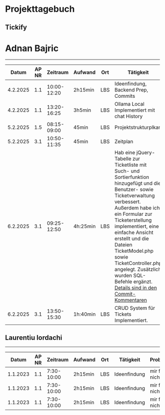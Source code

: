# Projekttagebuch
## Tickify

# Adnan Bajric
---
Datum|AP NR| Zeitraum    | Aufwand  |Ort| Tätigkeit                                                                                                                                                                                                                                                                                                                                                                                                                                                                                                 | Probleme            |Quellen
-----|-----|-------------|----------|---|-----------------------------------------------------------------------------------------------------------------------------------------------------------------------------------------------------------------------------------------------------------------------------------------------------------------------------------------------------------------------------------------------------------------------------------------------------------------------------------------------------------|---------------------|-------
4.2.2025|1.1| 10:00-12:20 | 2h15min  |LBS| Ideenfindung, Backend Prep, Commits                                                                                                                                                                                                                                                                                                                                                                                                                                                                       | / | /
4.2.2025|1.1| 13:20-16:25 | 3h5min   |LBS| Ollama Local Implementiert mit chat History                                                                                                                                                                                                                                                                                                                                                                                                                                                               | / | [Ollama API](https://github.com/ollama/ollama/blob/main/docs/api.md)
5.2.2025|1.5| 08:15-09:00 | 45min    |LBS| Projektstrukturplkan                                                                                                                                                                                                                                                                                                                                                                                                                                                                                      | / | 
5.2.2025|3.1| 10:50-11:35 | 45min    |LBS| Zeitplan                                                                                                                                                                                                                                                                                                                                                                                                                                                                                                  |  |
6.2.2025|3.1| 09:25-12:50 | 4h:25min |LBS| Hab eine jQuery-Tabelle zur Ticketliste mit Such- und Sortierfunktion hinzugefügt und die Benutzer- sowie Ticketverwaltung verbessert. Außerdem habe ich ein Formular zur Ticketerstellung implementiert, eine einfache Ansicht erstellt und die Dateien TicketModel.php sowie TicketController.php angelegt. Zusätzlich wurden SQL-Befehle ergänzt. [Details sind in den Commit-Kommentaren](https://github.com/Adnan2504/Tickify/commit/c769e33d360da277aac8455f380707dad8a21832#commitcomment-152221343) |  |
6.2.2025|3.1| 13:50-15:30 | 1h:40min |LBS| CRUD System für Tickets Implementiert.                                                                                                                                                                                                                                                                                                               |  |


## Laurentiu Iordachi
---
Datum|AP NR|Zeitraum|Aufwand|Ort|Tätigkeit|Probleme|Quellen
-----|-----|--------|-------|---|---------|--------|-------
1.1.2023|1.1|7:30-10:00|2h15min|LBS|Ideenfindung|mir fällt nichts ein|[Projektmanagement](https://de.wikipedia.org/wiki/Projektmanagement)
1.1.2023|1.1|7:30-10:00|2h15min|LBS|Ideenfindung|mir fällt nichts ein|[Projektmanagement](https://de.wikipedia.org/wiki/Projektmanagement)
1.1.2023|1.1|7:30-10:00|2h15min|LBS|Ideenfindung|mir fällt nichts ein|[Projektmanagement](https://de.wikipedia.org/wiki/Projektmanagement)
